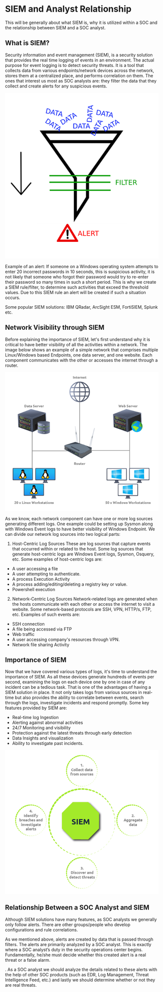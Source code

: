 # SIEM and Analyst Relationship

This will be generally about what SIEM is, why it is utilized within a SOC and the relationship between SIEM and a SOC analyst.

## What is SIEM?

Security information and event management (SIEM), is a security solution that provides the real time logging of events in an environment. The actual purpose for event logging is to detect security threats. It is a tool that collects data from various endpoints/network devices across the network, stores them at a centralized place, and performs correlation on them. The ones that interest us most as SOC analysts are: they filter the data that they collect and create alerts for any suspicious events.

<p align="center">
  <img src=https://github.com/AM1RKA/SOC-Analyst/blob/main/Security%20Information%20and%20Event%20Management/Images/siem%20alert.png>
</p>

Example of an alert: If someone on a Windows operating system attempts to enter 20 incorrect passwords in 10 seconds, this is suspicious activity, it is not likely that someone who forgot their password would try to re-enter their password so many times in such a short period. This is why we create a SIEM rule/filter, to determine such activities that exceed the threshold values. Due to this SIEM rule an alert will be created if such a situation occurs.

Some popular SIEM solutions: IBM QRadar, ArcSight ESM, FortiSIEM, Splunk etc. 

## Network Visibility through SIEM

Before explaining the importance of SIEM, let's first understand why it is critical to have better visibility of all the activities within a network. The image below shows an example of a simple network that comprises multiple Linux/Windows based Endpoints, one data server, and one website. Each component communicates with the other or accesses the internet through a router.

<p align="center">
  <img src=https://github.com/AM1RKA/SOC-Analyst/blob/main/Security%20Information%20and%20Event%20Management/Images/Scheme.png>
</p>

As we know, each network component can have one or more log sources generating different logs. One example could be setting up Sysmon along with Windows Event logs to have better visibility of Windows Endpoint. We can divide our network log sources into two logical parts:

1) Host-Centric Log Sources
These are log sources that capture events that occurred within or related to the host. Some log sources that generate host-centric logs are Windows Event logs, Sysmon, Osquery, etc. Some examples of host-centric logs are:

* A user accessing a file
* A user attempting to authenticate.
* A process Execution Activity
* A process adding/editing/deleting a registry key or value.
* Powershell execution

2) Network-Centric Log Sources
Network-related logs are generated when the hosts communicate with each other or access the internet to visit a website. Some network-based protocols are SSH, VPN, HTTP/s, FTP, etc. Examples of such events are:

* SSH connection
* A file being accessed via FTP
* Web traffic
* A user accessing company's resources through VPN.
* Network file sharing Activity

## Importance of SIEM
Now that we have covered various types of logs, it's time to understand the importance of SIEM. As all these devices generate hundreds of events per second, examining the logs on each device one by one in case of any incident can be a tedious task. That is one of the advantages of having a SIEM solution in place. It not only takes logs from various sources in real-time but also provides the ability to correlate between events, search through the logs, investigate incidents and respond promptly. Some key features provided by SIEM are:

* Real-time log Ingestion
* Alerting against abnormal activities
* 24/7 Monitoring and visibility
* Protection against the latest threats through early detection
* Data Insights and visualization
* Ability to investigate past incidents.

<p align="center">
  <img src=https://github.com/AM1RKA/SOC-Analyst/blob/main/Security%20Information%20and%20Event%20Management/Images/SIEM.png>
</p>

## Relationship Between a SOC Analyst and SIEM

Although SIEM solutions have many features, as SOC analysts we generally only follow alerts. There are other groups/people who develop configurations and rule correlations.

As we mentioned above, alerts are created by data that is passed through filters. The alerts are primarily analyzed by a SOC analyst. This is exactly where a SOC analyst’s duty in the security operations center begins. Fundamentally, he/she must decide whether this created alert is a real threat or a false alarm.

. As a SOC analyst we should analyze the details related to these alerts with the help of other SOC products (such as EDR, Log Management, Threat Intelligence Feed, etc.) and lastly we should determine whether or not they are real threats.
